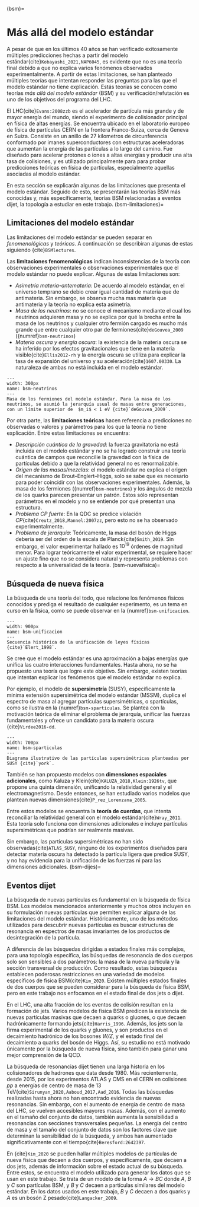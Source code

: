 (bsm)=
# Más allá del modelo estándar
A pesar de que en los últimos 40 años se han verificado exitosamente múltiples predicciones hechas a partir del modelo estándar{cite}`Kobayashi_2021,NAP6045`, es evidente que no es una teoría final debido a que no explica varios fenómenos observados experimentalmente. A partir de estas limitaciones, se han planteado múltiples teorías que intentan responder las preguntas para las que el modelo estándar no tiene explicación. Estás teorías se conocen como teorías *más allá del modelo estándar* (BSM) y su verificación/refutación es uno de los objetivos del programa del LHC.

El LHC{cite}`Evans:2008zzb` es el acelerador de partícula más grande y de mayor energía del mundo, siendo el experimento de colisionador principal en física de altas energías. Se encuentra ubicado en el laboratorio europeo de física de partículas CERN en la frontera Franco-Suiza, cerca de Geneva en Suiza. Consiste en un anillo de 27 kilometros de circunferencia conformado por imanes superconductores con estructuras aceleradoras que aumentan la energía de las partículas a lo largo del camino. Fue diseñado para acelerar protones o iones a altas energías y producir una alta tasa de colisiones, y es utilizado principalmente para para probar predicciones teóricas en física de partículas, especialmente aquellas asociadas al modelo estándar.

En esta sección se explicarán algunas de las limitaciones que presenta el modelo estándar. Seguido de esto, se presentarán las teorías BSM más conocidas y, más específicamente, teorías BSM relacionadas a eventos dijet, la topología a estudiar en este trabajo.
(bsm-limitaciones)=
## Limitaciones del modelo estándar
Las limitaciones del modelo estándar se pueden separar en *fenomenológicas* y *teóricas*. A continuación se describiran algunas de estas siguiendo {cite}`BSMlectures`.
 
Las **limitaciones fenomenológicas** indican inconsistencias de la teoría con observaciones experimentales o observaciones experimentales que el modelo estándar no puede explicar. Algunas de estas limitaciones son:

- *Asimetría materia-antemateria*: De acuerdo al modelo estándar, en el universo temprano se debio crear igual cantidad de materia que de antimateria. Sin embargo, se observa mucha mas matería que antimateria y la teoría no explica esta asimetría.
- *Masa de los neutrinos*: no se conoce el mecanismo mediante el cual los neutrinos adquieren masa y no se explica por qué la brecha entre la masa de los neutrinos y cualquier otro fermión cargado es mucho más grande que entre cualquier otro par de fermiones{cite}`deGouvea_2009` ({numref}`bsm-neutrinos`)
- *Materia oscura y energía oscura*: la existencia de la materia oscura se ha inferido por los efectos gravitacionales que tiene en la materia visible{cite}`Ellis2012-rh` y la energía oscura se utiliza para explicar la tasa de expansión del universo y su aceleración{cite}`1607.00330`. La naturaleza de ambas no está incluida en el modelo estándar.

```{figure} ./../../figuras/bsm-neutrinos.png
---
width: 300px
name: bsm-neutrinos
---
Masa de los fermiones del modelo estándar. Para la masa de los neutrinos, se asumió la jerarquía usual de masas entre generaciones, con un límite superior de  $m_i$ < 1 eV {cite}`deGouvea_2009`.
```
Por otra parte, las **limitaciones teóricas** hacen referencia a predicciones no observadas o valores y parámetros para los que la teoría no tiene explicación. Entre estas limitaciones se encuentra:
- *Descripción cuántica de la gravedad*: la fuerza gravitatoria no está incluida en el modelo estándar y no se ha logrado construir una teoría cuántica de campos que reconcilie la gravedad con la física de partículas debido a que la relatividad general no es renormalizable.
- *Origen de las masas/mezclas*: el modelo estándar no explica el origen del mecanismo de Brout–Englert–Higgs, solo se sabe que es necesario para poder coincidir con las observaciones experimentales. Además, la masa de los fermiones ({numref}`bsm-neutrinos`) y los ángulos de mezcla de los quarks parecen presentar un patrón. Estos sólo representan parámetros en el modelo y no se entiende por qué presentan una estructura.
- *Problema CP fuerte*: En la QDC se predice violación *CP*{cite}`Creutz_2018,Mannel:2007zz`, pero esto no se ha observado experimentalmente.
- *Problema de jerarquía*: Teóricamente, la masa del bosón de Higgs debería ser del orden de la escala de Planck{cite}`Smith_2019`. Sin embargo, el valor experimentar hallado es $10^19$ órdenes de magnitud menor. Para lograr teóricamente el valor experimental, se requiere hacer un ajuste fino que no se considera natural y representa problemas con respecto a la universalidad de la teoría.
(bsm-nuevafisica)=
## Búsqueda de nueva física
La búsqueda de una teoría del todo, que relacione los fenómenos físicos conocidos y prediga el resultado de cualquier experimento, es un tema en curso en la física, como se puede observar en la {numref}`bsm-unificacion`.

```{figure} ./../../figuras/bsm-unificacion.png
---
width: 900px
name: bsm-unificacion
---
Secuencia histórica de la unificación de leyes físicas {cite}`Elert_1998`. 
```
Se cree que el modelo estándar es una aproximación a bajas energías que unifica las cuatro interacciones fundamentales. Hasta ahora, no se ha propuesto una teoría que logre este objetivo. Sin embargo, existen teorías que intentan explicar los fenómenos que el modelo estándar no explica.

Por ejemplo, el modelo de **supersimetría** (SUSY), específicamente la mínima extensión supersimétrica del modelo estándar (MSSM), duplica el espectro de masa al agregar partículas supersimétricas, o spartículas, como se ilustra en la {numref}`bsm-sparticulas`. Se plantea con la motivación teórica de eliminar el problema de jerarquía, unificar las fuerzas fundamentales y ofrece un candidato para la materia oscura {cite}`Virdee2016-dd`. 

```{figure} ./../../figuras/bsm-sparticulas.png
---
width: 700px
name: bsm-sparticulas
---
Diagrama ilustrativo de las partículas supersimétricas planteadas por SUSY {cite}`york`.
```
También se han propuesto modelos con **dimensiones espaciales adicionales**, como Kaluza y Klein{cite}`KALUZA_2018,Klein:1926tv`, que propone una quinta dimensión, unificando la relatividad general y el electromagnetismo. Desde entonces, se han estudiado varios modelos que plantean nuevas dimensiones{cite}`P_rez_Lorenzana_2005`.

Entre estos modelos se encuentra la **teoría de cuerdas**, que intenta reconciliar la relatividad general con el modelo estándar{cite}`Wray_2011`. Esta teoría solo funciona con dimensiones adicionales e incluye partículas supersimétricas que podrían ser realmente masivas.

Sin embargo, las partículas supersimétricas no han sido observadas{cite}`ATLAS_SUSY`, ninguno de los experimentos diseñados para detectar materia oscura ha detectado la partícula ligera que predice SUSY, y no hay evidencia para la unificación de las fuerzas ni para las dimensiones adicionales.
(bsm-dijes)=
## Eventos dijet
La búsqueda de nuevas partículas es fundamental en la búsqueda de física BSM. Los modelos mencionados anteriormente y muchos otros incluyen en su formulación nuevas partículas que permiten explicar alguna de las limitaciones del modelo estándar. Históricamente, uno de los métodos utilizados para descubrir nuevas partículas es buscar estructuras de resonancia en espectros de masas invariantes de los productos de desintegración de la partícula. 

A diferencia de las búsquedas dirigidas a estados finales más complejos, para una topología específica, las búsquedas de resonancia de dos cuerpos solo son sensibles a dos parámetros: la masa de la nueva partícula y la sección transversal de producción. Como resultado, estas búsquedas establecen poderosas restricciones en una variedad de modelos específicos de física BSM{cite}`Kim_2020`. Existen múltiples estados finales de dos cuerpos que se pueden considerar para la búsqueda de física BSM, pero en este trabajo nos enfocamos en el estado final de dos jets o dijet.

En el LHC, una alta fracción de los eventos de colisión resultan en la formación de jets. Varios modelos de física BSM predicen la existencia de nuevas partículas masivas que decaen a quarks o gluones, o que decaen hadrónicamente formando jets{cite}`Harris_1996`. Además, los jets son la firma experimental de los quarks y gluones, y son productos en el decaimiento hadrónico de los bosones *W/Z*, y el estado final del decaimiento a quarks del bosón de Higgs. Así, su estudio no está motivado únicamente por la búsqueda de nueva física, sino también para ganar una mejor comprensión de la QCD.

La búsqueda de resonancias dijet tienen una larga historia en los colisionadores de hadrones que data desde 1980. Más recientemente, desde 2015, por los experimentos ATLAS y CMS en el CERN en colisiones *pp* a energías de centro de masa de 13 TeV{cite}`Sirunyan_2020,Aaboud_2017,Aad_2016`. Todas las búsquedas realizadas hasta ahora no han encontrado evidencia de nuevas resonancias. Sin embargo, con el aumento de energía de centro de masa del LHC, se vuelven accesibles mayores masas. Además, con el aumento en el tamaño del conjunto de datos, también aumenta la sensibilidad a resonancias con secciones transversales pequeñas. La energía del centro de masa y el tamaño del conjunto de datos son los factores clave que determinan la sensibilidad de la búsqueda, y ambos han aumentado significativamente con el tiempo{cite}`Beresford:2642397`.

En {cite}`Kim_2020` se pueden hallar múltiples modelos de partículas de nueva física que decaen a dos cuerpos, y específicamente, que decaen a dos jets, además de información sobre el estado actual de su búsqueda. Entre estos, se encuentra el modelo utilizado para generar los datos que se usan en este trabajo. Se trata de un modelo de la forma $A\rightarrow BC$ donde $A$, $B$ y $C$ son partículas BSM, y $B$ y $C$ decaen a partículas similares del modelo estándar. En los datos usados en este trabajo, $B$ y $C$ decaen a dos quarks y $A$ es un bosón Z pesado{cite}`Langacker_2009`.